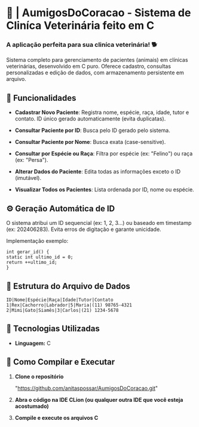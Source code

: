 # 🐶 | AumigosDoCoracao - Sistema de Cliníca Veterinária feito em C

### **A aplicação perfeita para sua cliníca veterinária!**  🐕

Sistema completo para gerenciamento de pacientes (animais) em clínicas veterinárias, desenvolvido em C puro. Oferece cadastro, consultas personalizadas e edição de dados, com armazenamento persistente em arquivo.

## 🐾 Funcionalidades
- **Cadastrar Novo Paciente**:
Registra nome, espécie, raça, idade, tutor e contato.
ID único gerado automaticamente (evita duplicatas).

- **Consultar Paciente por ID**:
Busca pelo ID gerado pelo sistema.

- **Consultar Paciente por Nome**:
Busca exata (case-sensitive).

- **Consultar por Espécie ou Raça**:
Filtra por espécie (ex: "Felino") ou raça (ex: "Persa").

- **Alterar Dados do Paciente**:
Edita todas as informações exceto o ID (imutável).

- **Visualizar Todos os Pacientes**:
Lista ordenada por ID, nome ou espécie.

## ⚙️ Geração Automática de ID
O sistema atribui um ID sequencial (ex: 1, 2, 3...) ou baseado em timestamp (ex: 202406283).
Evita erros de digitação e garante unicidade.

Implementação exemplo:

```
int gerar_id() {  
static int ultimo_id = 0;  
return ++ultimo_id;  
}
```

## 📁 Estrutura do Arquivo de Dados
```
ID|Nome|Espécie|Raça|Idade|Tutor|Contato  
1|Rex|Cachorro|Labrador|5|Maria|(11) 98765-4321  
2|Mimi|Gato|Siamês|3|Carlos|(21) 1234-5678  
```

## 🚀 Tecnologias Utilizadas
- **Linguagem:** C


## 📖 Como Compilar e Executar
1. **Clone o repositório**

   "https://github.com/anitaspossar/AumigosDoCoracao.git"

2. **Abra o código na IDE CLion (ou qualquer outra IDE que você esteja acostumado)**

3. **Compile e execute os arquivos C**
